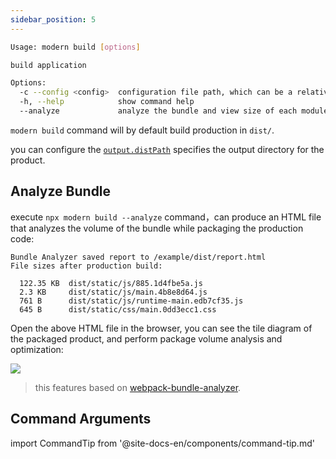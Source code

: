```yaml
---
sidebar_position: 5
---
```


```bash
Usage: modern build [options]

build application

Options:
  -c --config <config>  configuration file path, which can be a relative path or an absolute path
  -h, --help            show command help
  --analyze             analyze the bundle and view size of each module
```

`modern build` command will by default build production in `dist/`.

you can configure the [`output.distPath`](/docs/configure/app/output/dist-path) specifies the output directory for the product.

## Analyze Bundle

execute `npx modern build --analyze` command，can produce an HTML file that analyzes the volume of the bundle while packaging the production code:

```
Bundle Analyzer saved report to /example/dist/report.html
File sizes after production build:

  122.35 KB  dist/static/js/885.1d4fbe5a.js
  2.3 KB     dist/static/js/main.4b8e8d64.js
  761 B      dist/static/js/runtime-main.edb7cf35.js
  645 B      dist/static/css/main.0dd3ecc1.css
```

Open the above HTML file in the browser, you can see the tile diagram of the packaged product, and perform package volume analysis and optimization:

<img src="https://lf3-static.bytednsdoc.com/obj/eden-cn/aphqeh7uhohpquloj/modern-js/mwa-build-analyze-8784f762c1ab0cb20935829d5f912c4c.png" />

> this features based on [webpack-bundle-analyzer](https://github.com/webpack-contrib/webpack-bundle-analyzer).

## Command Arguments

import CommandTip from '@site-docs-en/components/command-tip.md'

<CommandTip />
